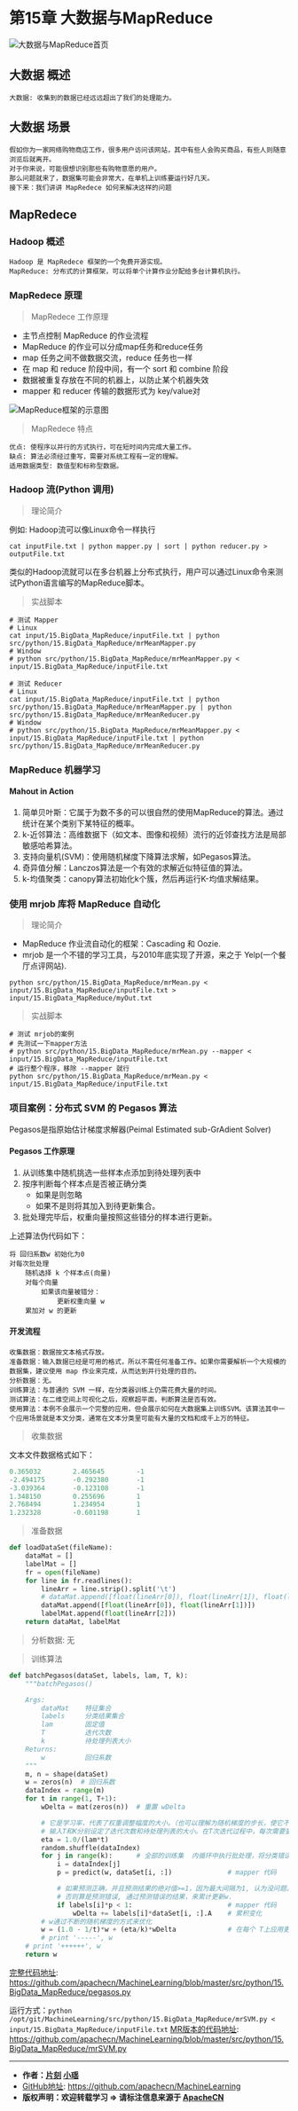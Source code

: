 # 第15章 大数据与MapReduce

![大数据与MapReduce首页](../images/15.BigData_MapReduce/mr_headPage.jpg "大数据与MapReduce首页")

## 大数据 概述

`大数据: 收集到的数据已经远远超出了我们的处理能力。`


## 大数据 场景

```
假如你为一家网络购物商店工作，很多用户访问该网站，其中有些人会购买商品，有些人则随意浏览后就离开。
对于你来说，可能很想识别那些有购物意愿的用户。
那么问题就来了，数据集可能会非常大，在单机上训练要运行好几天。
接下来：我们讲讲 MapRedece 如何来解决这样的问题
```


## MapRedece 

### Hadoop 概述

```
Hadoop 是 MapRedece 框架的一个免费开源实现。
MapReduce: 分布式的计算框架，可以将单个计算作业分配给多台计算机执行。
```

### MapRedece 原理

> MapRedece 工作原理

* 主节点控制 MapReduce 的作业流程
* MapReduce 的作业可以分成map任务和reduce任务
* map 任务之间不做数据交流，reduce 任务也一样
* 在 map 和 reduce 阶段中间，有一个 sort 和 combine 阶段
* 数据被重复存放在不同的机器上，以防止某个机器失效
* mapper 和 reducer 传输的数据形式为 key/value对

![MapReduce框架的示意图](../images/15.BigData_MapReduce/mr_1_cluster.jpg "MapReduce框架的示意图")

> MapRedece 特点

```
优点: 使程序以并行的方式执行，可在短时间内完成大量工作。
缺点: 算法必须经过重写，需要对系统工程有一定的理解。
适用数据类型: 数值型和标称型数据。
```

### Hadoop 流(Python 调用)

> 理论简介

例如: Hadoop流可以像Linux命令一样执行

```Shell
cat inputFile.txt | python mapper.py | sort | python reducer.py > outputFile.txt
```

类似的Hadoop流就可以在多台机器上分布式执行，用户可以通过Linux命令来测试Python语言编写的MapReduce脚本。

> 实战脚本

```
# 测试 Mapper
# Linux
cat input/15.BigData_MapReduce/inputFile.txt | python src/python/15.BigData_MapReduce/mrMeanMapper.py
# Window
# python src/python/15.BigData_MapReduce/mrMeanMapper.py < input/15.BigData_MapReduce/inputFile.txt

# 测试 Reducer
# Linux
cat input/15.BigData_MapReduce/inputFile.txt | python src/python/15.BigData_MapReduce/mrMeanMapper.py | python src/python/15.BigData_MapReduce/mrMeanReducer.py
# Window
# python src/python/15.BigData_MapReduce/mrMeanMapper.py < input/15.BigData_MapReduce/inputFile.txt | python src/python/15.BigData_MapReduce/mrMeanReducer.py
```

### MapReduce 机器学习

#### Mahout in Action

1. 简单贝叶斯：它属于为数不多的可以很自然的使用MapReduce的算法。通过统计在某个类别下某特征的概率。
2. k-近邻算法：高维数据下（如文本、图像和视频）流行的近邻查找方法是局部敏感哈希算法。
3. 支持向量机(SVM)：使用随机梯度下降算法求解，如Pegasos算法。
4. 奇异值分解：Lanczos算法是一个有效的求解近似特征值的算法。
5. k-均值聚类：canopy算法初始化k个簇，然后再运行K-均值求解结果。

### 使用 mrjob 库将 MapReduce 自动化

> 理论简介

* MapReduce 作业流自动化的框架：Cascading 和 Oozie.
* mrjob 是一个不错的学习工具，与2010年底实现了开源，来之于 Yelp(一个餐厅点评网站).

```Shell
python src/python/15.BigData_MapReduce/mrMean.py < input/15.BigData_MapReduce/inputFile.txt > input/15.BigData_MapReduce/myOut.txt
```

> 实战脚本

```
# 测试 mrjob的案例
# 先测试一下mapper方法
# python src/python/15.BigData_MapReduce/mrMean.py --mapper < input/15.BigData_MapReduce/inputFile.txt
# 运行整个程序，移除 --mapper 就行
python src/python/15.BigData_MapReduce/mrMean.py < input/15.BigData_MapReduce/inputFile.txt
```

### 项目案例：分布式 SVM 的 Pegasos 算法

Pegasos是指原始估计梯度求解器(Peimal Estimated sub-GrAdient Solver)

#### Pegasos 工作原理

1. 从训练集中随机挑选一些样本点添加到待处理列表中
2. 按序判断每个样本点是否被正确分类
    * 如果是则忽略
    * 如果不是则将其加入到待更新集合。
3. 批处理完毕后，权重向量按照这些错分的样本进行更新。

上述算法伪代码如下：

```
将 回归系数w 初始化为0
对每次批处理
    随机选择 k 个样本点(向量)
    对每个向量
        如果该向量被错分：
            更新权重向量 w
    累加对 w 的更新
```

#### 开发流程

```
收集数据：数据按文本格式存放。
准备数据：输入数据已经是可用的格式，所以不需任何准备工作。如果你需要解析一个大规模的数据集，建议使用 map 作业来完成，从而达到并行处理的目的。
分析数据：无。
训练算法：与普通的 SVM 一样，在分类器训练上仍需花费大量的时间。
测试算法：在二维空间上可视化之后，观察超平面，判断算法是否有效。
使用算法：本例不会展示一个完整的应用，但会展示如何在大数据集上训练SVM。该算法其中一个应用场景就是本文分类，通常在文本分类里可能有大量的文档和成千上万的特征。
```

> 收集数据

文本文件数据格式如下：

```python
0.365032        2.465645        -1
-2.494175       -0.292380       -1
-3.039364       -0.123108       -1
1.348150        0.255696        1
2.768494        1.234954        1
1.232328        -0.601198       1
```

> 准备数据

```python
def loadDataSet(fileName):
    dataMat = []
    labelMat = []
    fr = open(fileName)
    for line in fr.readlines():
        lineArr = line.strip().split('\t')
        # dataMat.append([float(lineArr[0]), float(lineArr[1]), float(lineArr[2])])
        dataMat.append([float(lineArr[0]), float(lineArr[1])])
        labelMat.append(float(lineArr[2]))
    return dataMat, labelMat
```

> 分析数据: 无

> 训练算法

```python
def batchPegasos(dataSet, labels, lam, T, k):
    """batchPegasos()

    Args:
        dataMat    特征集合
        labels     分类结果集合
        lam        固定值
        T          迭代次数
        k          待处理列表大小
    Returns:
        w          回归系数
    """
    m, n = shape(dataSet)
    w = zeros(n)  # 回归系数
    dataIndex = range(m)
    for t in range(1, T+1):
        wDelta = mat(zeros(n))  # 重置 wDelta

        # 它是学习率，代表了权重调整幅度的大小。（也可以理解为随机梯度的步长，使它不断减小，便于拟合）
        # 输入T和K分别设定了迭代次数和待处理列表的大小。在T次迭代过程中，每次需要重新计算eta
        eta = 1.0/(lam*t)
        random.shuffle(dataIndex)
        for j in range(k):      # 全部的训练集  内循环中执行批处理，将分类错误的值全部做累加后更新权重向量
            i = dataIndex[j]
            p = predict(w, dataSet[i, :])              # mapper 代码

            # 如果预测正确，并且预测结果的绝对值>=1，因为最大间隔为1, 认为没问题。
            # 否则算是预测错误, 通过预测错误的结果，来累计更新w.
            if labels[i]*p < 1:                        # mapper 代码
                wDelta += labels[i]*dataSet[i, :].A    # 累积变化
        # w通过不断的随机梯度的方式来优化
        w = (1.0 - 1/t)*w + (eta/k)*wDelta             # 在每个 T上应用更改
        # print '-----', w
    # print '++++++', w
    return w
```

[完整代码地址](https://github.com/apachecn/MachineLearning/blob/master/src/python/15.BigData_MapReduce/pegasos.py): <https://github.com/apachecn/MachineLearning/blob/master/src/python/15.BigData_MapReduce/pegasos.py>

运行方式：`python /opt/git/MachineLearning/src/python/15.BigData_MapReduce/mrSVM.py < input/15.BigData_MapReduce/inputFile.txt`
[MR版本的代码地址](https://github.com/apachecn/MachineLearning/blob/master/src/python/15.BigData_MapReduce/mrSVM.py): <https://github.com/apachecn/MachineLearning/blob/master/src/python/15.BigData_MapReduce/mrSVM.py>

* * *

* **作者：[片刻](http://cwiki.apachecn.org/display/~jiangzhonglian) [小瑶](http://cwiki.apachecn.org/display/~chenyao)**
* [GitHub地址](https://github.com/apachecn/MachineLearning): <https://github.com/apachecn/MachineLearning>
* **版权声明：欢迎转载学习 => 请标注信息来源于 [ApacheCN](http://www.apachecn.org/)**
